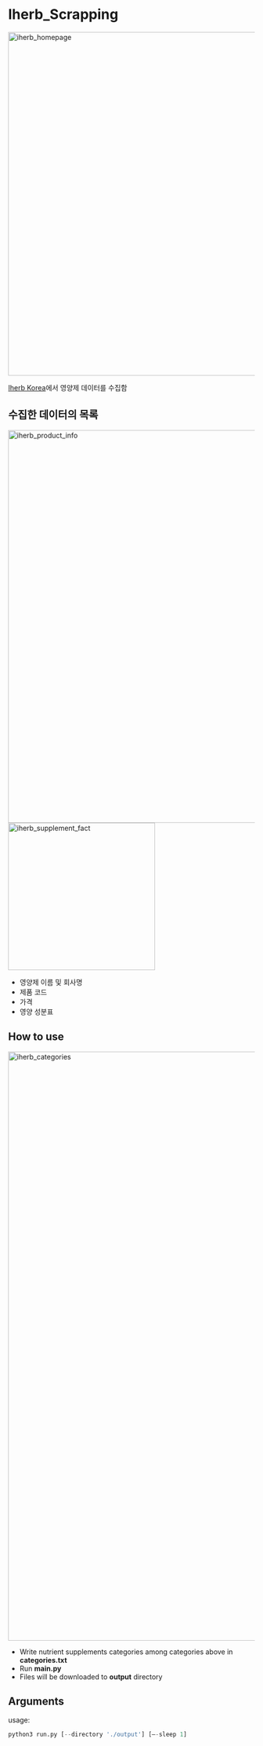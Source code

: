 # Iherb_Scrapping


<img width="700" alt="iherb_homepage" src="https://user-images.githubusercontent.com/64734692/163292271-9390f315-f50c-490d-828c-8078e4f80006.png"
     title="iherb homepage">
<br>

[Iherb Korea](https://kr.iherb.com/)에서 영양제 데이터를 수집함

## 수집한 데이터의 목록
<img width="800" alt="iherb_product_info" src="https://user-images.githubusercontent.com/64734692/163292633-300cbb4a-3196-4a92-9f04-d157979b124f.png">  
<br>
<img width="300" alt="iherb_supplement_fact" src="https://user-images.githubusercontent.com/64734692/163292706-377fb4d7-6805-47c9-b9ed-2bf4743bbed1.png">
<br>

- 영양제 이름 및 회사명
- 제품 코드
- 가격
- 영양 성분표

## How to use
<img width="1200" alt="iherb_categories" src="https://user-images.githubusercontent.com/64734692/163292967-b86b36df-e57a-43ee-aa9c-f1396b771f87.png">
<br>

- Write nutrient supplements categories among categories above in **categories.txt**
- Run **main.py**
- Files will be downloaded to **output** directory

## Arguments
usage:
```python
python3 run.py [--directory './output'] [—-sleep 1]
```
